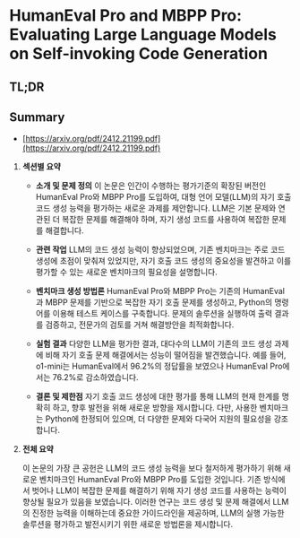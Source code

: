 # HumanEval Pro and MBPP Pro: Evaluating Large Language Models on Self-invoking Code Generation
## TL;DR
## Summary
- [https://arxiv.org/pdf/2412.21199.pdf](https://arxiv.org/pdf/2412.21199.pdf)

1. **섹션별 요약**

    - **소개 및 문제 정의**
      이 논문은 인간이 수행하는 평가기준의 확장된 버전인 HumanEval Pro와 MBPP Pro를 도입하여, 대형 언어 모델(LLM)의 자기 호출 코드 생성 능력을 평가하는 새로운 과제를 제안합니다. LLM은 기본 문제와 연관된 더 복잡한 문제를 해결해야 하며, 자기 생성 코드를 사용하여 복잡한 문제를 해결합니다.

    - **관련 작업**
      LLM의 코드 생성 능력이 향상되었으며, 기존 벤치마크는 주로 코드 생성에 초점이 맞춰져 있었지만, 자기 호출 코드 생성의 중요성을 발견하고 이를 평가할 수 있는 새로운 벤치마크의 필요성을 설명합니다.

    - **벤치마크 생성 방법론**
      HumanEval Pro와 MBPP Pro는 기존의 HumanEval과 MBPP 문제를 기반으로 복잡한 자기 호출 문제를 생성하고, Python의 명령어를 이용해 테스트 케이스를 구축합니다. 문제의 솔루션을 실행하여 출력 결과를 검증하고, 전문가의 검토를 거쳐 해결방안을 최적화합니다.

    - **실험 결과**
      다양한 LLM을 평가한 결과, 대다수의 LLM이 기존의 코드 생성 과제에 비해 자기 호출 문제 해결에서는 성능이 떨어짐을 발견했습니다. 예를 들어, o1-mini는 HumanEval에서 96.2%의 정답률을 보였으나 HumanEval Pro에서는 76.2%로 감소하였습니다.

    - **결론 및 제한점**
      자기 호출 코드 생성에 대한 평가를 통해 LLM의 현재 한계를 명확히 하고, 향후 발전을 위해 새로운 방향을 제시합니다. 다만, 사용한 벤치마크는 Python에 한정되어 있으며, 더 다양한 문제와 다국어 지원의 필요성을 강조합니다.

2. **전체 요약**

    이 논문의 가장 큰 공헌은 LLM의 코드 생성 능력을 보다 철저하게 평가하기 위해 새로운 벤치마크인 HumanEval Pro와 MBPP Pro를 도입한 것입니다. 기존 방식에서 벗어나 LLM이 복잡한 문제를 해결하기 위해 자기 생성 코드를 사용하는 능력이 향상될 필요가 있음을 보였습니다. 이러한 연구는 코드 생성 및 문제 해결에서 LLM의 진정한 능력을 이해하는데 중요한 가이드라인을 제공하며, LLM의 실행 가능한 솔루션을 평가하고 발전시키기 위한 새로운 방법론을 제시합니다.
